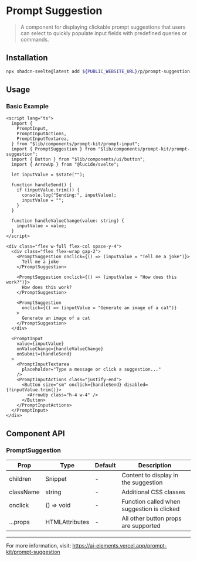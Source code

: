 # Prompt Suggestion

> A component for displaying clickable prompt suggestions that users can select to quickly populate input fields with predefined queries or commands.

## Installation

```bash
npx shadcn-svelte@latest add ${PUBLIC_WEBSITE_URL}/p/prompt-suggestion.json
```

## Usage

### Basic Example

```svelte
<script lang="ts">
  import {
    PromptInput,
    PromptInputActions,
    PromptInputTextarea,
  } from "$lib/components/prompt-kit/prompt-input";
  import { PromptSuggestion } from "$lib/components/prompt-kit/prompt-suggestion";
  import { Button } from "$lib/components/ui/button";
  import { ArrowUp } from "@lucide/svelte";

  let inputValue = $state("");

  function handleSend() {
    if (inputValue.trim()) {
      console.log("Sending:", inputValue);
      inputValue = "";
    }
  }

  function handleValueChange(value: string) {
    inputValue = value;
  }
</script>

<div class="flex w-full flex-col space-y-4">
  <div class="flex flex-wrap gap-2">
    <PromptSuggestion onclick={() => (inputValue = "Tell me a joke")}>
      Tell me a joke
    </PromptSuggestion>

    <PromptSuggestion onclick={() => (inputValue = "How does this work?")}>
      How does this work?
    </PromptSuggestion>

    <PromptSuggestion
      onclick={() => (inputValue = "Generate an image of a cat")}
    >
      Generate an image of a cat
    </PromptSuggestion>
  </div>

  <PromptInput
    value={inputValue}
    onValueChange={handleValueChange}
    onSubmit={handleSend}
  >
    <PromptInputTextarea
      placeholder="Type a message or click a suggestion..."
    />
    <PromptInputActions class="justify-end">
      <Button size="sm" onclick={handleSend} disabled={!inputValue.trim()}>
        <ArrowUp class="h-4 w-4" />
      </Button>
    </PromptInputActions>
  </PromptInput>
</div>
```

## Component API

### PromptSuggestion

| Prop      | Type                              | Default | Description                                |
| --------- | --------------------------------- | ------- | ------------------------------------------ |
| children  | Snippet                           | -       | Content to display in the suggestion       |
| className | string                            | -       | Additional CSS classes                     |
| onclick   | () => void                        | -       | Function called when suggestion is clicked |
| ...props  | HTMLAttributes<HTMLButtonElement> | -       | All other button props are supported       |

---

For more information, visit: https://ai-elements.vercel.app/prompt-kit/prompt-suggestion
